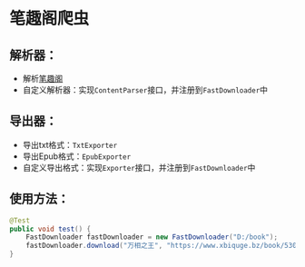 # 笔趣阁爬虫

## 解析器：
- 解析[笔趣阁](https://www.xbiquge.bz)
- 自定义解析器：实现`ContentParser`接口，并注册到`FastDownloader`中

## 导出器：
- 导出txt格式：`TxtExporter`
- 导出Epub格式：`EpubExporter`
- 自定义导出格式：实现`Exporter`接口，并注册到`FastDownloader`中


## 使用方法：
```java
@Test
public void test() {
    FastDownloader fastDownloader = new FastDownloader("D:/book");
    fastDownloader.download("万相之王", "https://www.xbiquge.bz/book/53099/", "txt");
}
```
